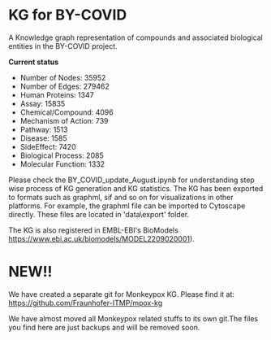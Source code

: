 # KG for BY-COVID
A Knowledge graph representation of compounds and associated biological entities in the BY-COVID project.

**Current status**

* Number of Nodes: 35952
* Number of Edges: 279462
* Human Proteins: 1347
* Assay: 15835
* Chemical/Compound: 4096
* Mechanism of Action: 739
* Pathway: 1513
* Disease: 1585
* SideEffect: 7420
* Biological Process: 2085
* Molecular Function: 1332

Please check the BY_COVID_update_August.ipynb for understanding step wise process of KG generation and KG statistics. The KG has been exported to formats such as graphml, sif and so on for visualizations in other platforms. For example, the graphml file can be imported to Cytoscape directly. These files are located in 'data\export' folder.

The KG is also registered in EMBL-EBI's BioModels https://www.ebi.ac.uk/biomodels/MODEL2209020001). 

# NEW!!

We have created a separate git for Monkeypox KG. Please find it at: https://github.com/Fraunhofer-ITMP/mpox-kg

We have almost moved all Monkeypox related stuffs to its own git.The files you find here are just backups and will be removed soon. 